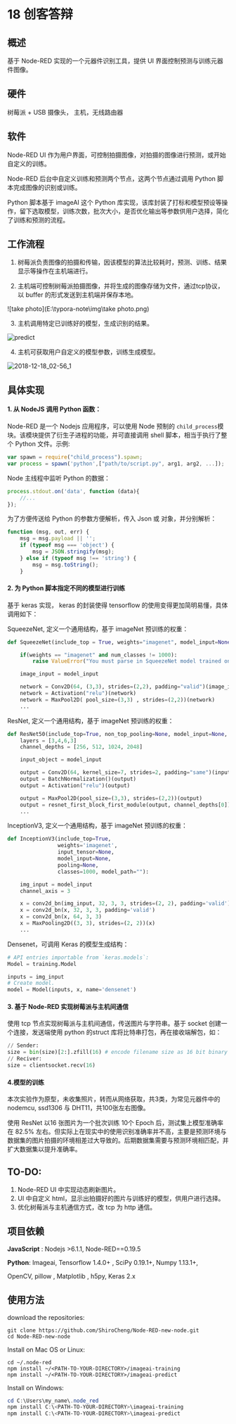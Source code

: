 # 18 创客答辩

## 概述

基于 Node-RED 实现的一个元器件识别工具，提供 UI 界面控制预测与训练元器件图像。



## 硬件

树莓派 + USB 摄像头， 主机，无线路由器



## 软件

Node-RED UI 作为用户界面，可控制拍摄图像，对拍摄的图像进行预测，或开始自定义的训练。

Node-RED 后台中自定义训练和预测两个节点，这两个节点通过调用 Python 脚本完成图像的识别或训练。

Python 脚本基于 imageAI 这个 Python 库实现，该库封装了打标和模型预设等操作，留下选取模型，训练次数，批次大小，是否优化输出等参数供用户选择，简化了训练和预测的流程。



## 工作流程

1.  树莓派负责图像的拍摄和传输，因该模型的算法比较耗时，预测、训练、结果显示等操作在主机端进行。

2. 主机端可控制树莓派拍摄图像，并将生成的图像存储为文件，通过tcp协议，以 buffer 的形式发送到主机端并保存本地。

![take photo](E:\typora-note\img\take photo.png)

3. 主机调用特定已训练好的模型，生成识别的结果。

![predict](E:\typora-note\img\predict.png)

4. 主机可获取用户自定义的模型参数，训练生成模型。

![2018-12-18_02-56_1](E:\typora-note\img\2018-12-18_02-56_1.png)



## 具体实现

#### 1. 从 NodeJS 调用 Python 函数：

Node-RED 是一个 Nodejs 应用程序，可以使用 Node 预制的 `child_process`模块。该模块提供了衍生子进程的功能，并可直接调用 shell 脚本，相当于执行了整个 Python 文件。示例:

```javascript
var spawn = require("child_process").spawn;
var process = spawn('python',["path/to/script.py", arg1, arg2, ...]);
```

Node 主线程中监听 Python 的数据：

```javascript
process.stdout.on('data', function (data){
	//...
});
```

为了方便传送给 Python 的参数方便解析，传入 Json 或 对象，并分别解析：

```javascript
function (msg, out, err) {
    msg = msg.payload || '';
    if (typeof msg === 'object') {
        msg = JSON.stringify(msg);
    } else if (typeof msg !== 'string') {
        msg = msg.toString();
    }
```



#### 2. 为 Python 脚本指定不同的模型进行训练

基于 keras 实现， keras 的封装使得 tensorflow 的使用变得更加简明易懂，具体调用如下：



SqueezeNet, 定义一个通用结构，基于 imageNet 预训练的权重：

```python
def SqueezeNet(include_top = True, weights="imagenet", model_input=None, non_top_pooling=None, num_classes=1000, model_path = ""):

    if(weights == "imagenet" and num_classes != 1000):
        raise ValueError("You must parse in SqueezeNet model trained on the 1000 class ImageNet")

    image_input = model_input

    network = Conv2D(64, (3,3), strides=(2,2), padding="valid")(image_input)
    network = Activation("relu")(network)
    network = MaxPool2D( pool_size=(3,3) , strides=(2,2))(network)
    ...
```



ResNet, 定义一个通用结构，基于 imageNet 预训练的权重：

```python
def ResNet50(include_top=True, non_top_pooling=None, model_input=None, num_classes=1000, weights='imagenet', model_path=""):
    layers = [3,4,6,3]
    channel_depths = [256, 512, 1024, 2048]

    input_object = model_input

    output = Conv2D(64, kernel_size=7, strides=2, padding="same")(input_object)
    output = BatchNormalization()(output)
    output = Activation("relu")(output)

    output = MaxPool2D(pool_size=(3,3), strides=(2,2))(output)
    output = resnet_first_block_first_module(output, channel_depths[0])
    ...
```



InceptionV3, 定义一个通用结构，基于 imageNet 预训练的权重：

```python
def InceptionV3(include_top=True,
                weights='imagenet',
                input_tensor=None,
                model_input=None,
                pooling=None,
                classes=1000, model_path=""):

    img_input = model_input
    channel_axis = 3

    x = conv2d_bn(img_input, 32, 3, 3, strides=(2, 2), padding='valid')
    x = conv2d_bn(x, 32, 3, 3, padding='valid')
    x = conv2d_bn(x, 64, 3, 3)
    x = MaxPooling2D((3, 3), strides=(2, 2))(x)
    ...
```



Densenet，可调用 Keras 的模型生成结构：

```python
# API entries importable from `keras.models`:
Model = training.Model

inputs = img_input
# Create model.
model = Model(inputs, x, name='densenet')
```



#### 3. 基于 Node-RED 实现树莓派与主机间通信

使用 tcp 节点实现树莓派与主机间通信，传送图片与字符串。基于 socket 创建一个连接，发送端使用 python 的struct 库将比特串打包，再在接收端解包，如：

```python
// Sender:
size = bin(size)[2:].zfill(16) # encode filename size as 16 bit binary
// Reciver:
size = clientsocket.recv(16)
```



#### 4.模型的训练

本次实验作为原型，未收集照片，转而从网络获取，共3类，为常见元器件中的 nodemcu, ssd1306 与 DHT11，共100张左右图像。

使用 ResNet 以16 张图片为一个批次训练 10个 Epoch 后，测试集上模型准确率在 82.5% 左右。但实际上在现实中的使用识别准确率并不高，主要是预测环境与数据集的图片拍摄的环境相差过大导致的。后期数据集需要与预测环境相匹配，并扩大数据集以提升准确率。



## TO-DO:

1. Node-RED UI 中实现动态刷新图片。
2. UI 中自定义 html，显示出拍摄好的图片与训练好的模型，供用户进行选择。
3. 优化树莓派与主机通信方式，改 tcp 为 http 通信。



## 项目依赖

**JavaScript** : Nodejs >6.1.1, Node-RED==0.19.5

**Python**: Imageai, Tensorflow 1.4.0+ , SciPy 0.19.1+, Numpy 1.13.1+,

OpenCV, pillow , Matplotlib , h5py, Keras 2.x



## 使用方法

download the repositories:

```shell
git clone https://github.com/ShiroCheng/Node-RED-new-node.git
cd Node-RED-new-node
```

Install on Mac OS or Linux:

```shell
cd ~/.node-red
npm install ~/<PATH-TO-YOUR-DIRECTORY>/imageai-training
npm install ~/<PATH-TO-YOUR-DIRECTORY>/imageai-predict
```

Install on Windows:

```powershell
cd C:\Users\my_name\.node_red
npm install C:\<PATH-TO-YOUR-DIRECTORY>\imageai-training
npm install C:\<PATH-TO-YOUR-DIRECTORY>\imageai-predict
```




